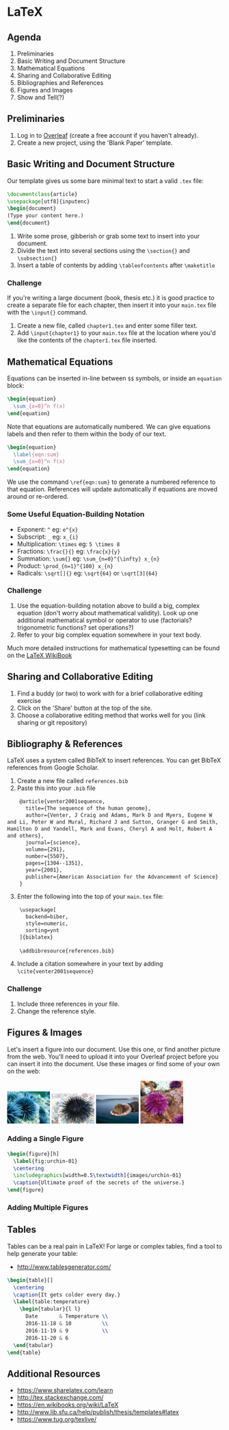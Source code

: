 # LaTeX

## Agenda
1. Preliminaries
2. Basic Writing and Document Structure
3. Mathematical Equations
4. Sharing and Collaborative Editing
5. Bibliographies and References
6. Figures and Images
7. Show and Tell(?)

## Preliminaries
1. Log in to [Overleaf](https://www.overleaf.com/) (create a free account if you haven't already).
2. Create a new project, using the 'Blank Paper' template.

## Basic Writing and Document Structure
Our template gives us some bare minimal text to start a valid `.tex` file:

```tex
\documentclass{article}
\usepackage[utf8]{inputenc}
\begin{document}
(Type your content here.)
\end{document}
```

1. Write some prose, gibberish or grab some text to insert into your document.
2. Divide the text into several sections using the `\section{}` and `\subsection{}`
3. Insert a table of contents by adding `\tableofcontents` after `\maketitle`

### Challenge
If you're writing a large document (book, thesis etc.) it is good practice to create a separate file for each chapter, then insert it into your `main.tex` file with the `\input{}` command.

1. Create a new file, called `chapter1.tex` and enter some filler text.
2. Add `\input{chapter1}` to your `main.tex` file at the location where you'd like the contents of the `chapter1.tex` file inserted.

## Mathematical Equations
Equations can be inserted in-line between `$$` symbols, or inside an `equation` block:

```tex
\begin{equation}
  \sum_{x=0}^n f(x)
\end{equation}
```

Note that equations are automatically numbered. We can give equations labels and then refer to them within the body of our text.

```tex
\begin{equation}
  \label{eqn:sum}
  \sum_{x=0}^n f(x)
\end{equation}
```

We use the command `\ref{eqn:sum}` to generate a numbered reference to that equation. References will update automatically if equations are moved around or re-ordered.

### Some Useful Equation-Building Notation
- Exponent: `^` eg: `e^{x}`
- Subscript: `_` eg: `x_{i}`
- Multiplication: `\times` eg: `5 \times 8`
- Fractions: `\frac{}{}` eg: `\frac{x}{y}`
- Summation: `\sum{}` eg: `\sum_{n=0}^{\infty} x_{n}`
- Product: `\prod_{n=1}^{100} x_{n}`
- Radicals: `\sqrt[]{}` eg: `\sqrt{64}` or `\sqrt[3]{64}`

### Challenge
1. Use the equation-building notation above to build a big, complex equation (don't worry about mathematical validity). Look up one additional mathematical symbol or operator to use (factorials? trigonometric functions? set operations?)
2. Refer to your big complex equation somewhere in your text body.

Much more detailed instructions for mathematical typesetting can be found on the [LaTeX WikiBook](https://en.wikibooks.org/wiki/LaTeX/Mathematics)

## Sharing and Collaborative Editing
1. Find a buddy (or two) to work with for a brief collaborative editing exercise
2. Click on the 'Share' button at the top of the site.
3. Choose a collaborative editing method that works well for you (link sharing or git repository)

## Bibliography & References
LaTeX uses a system called BibTeX to insert references. You can get BibTeX references from Google Scholar.

1. Create a new file called `references.bib`
2. Paste this into your `.bib` file

```
    @article{venter2001sequence,
      title={The sequence of the human genome},
      author={Venter, J Craig and Adams, Mark D and Myers, Eugene W and Li, Peter W and Mural, Richard J and Sutton, Granger G and Smith, Hamilton O and Yandell, Mark and Evans, Cheryl A and Holt, Robert A and others},
      journal={science},
      volume={291},
      number={5507},
      pages={1304--1351},
      year={2001},
      publisher={American Association for the Advancement of Science}
    }
```

3. Enter the following into the top of your `main.tex` file:

```
    \usepackage[
      backend=biber,
      style=numeric,
      sorting=ynt
    ]{biblatex}
    
    \addbibresource{references.bib}
``` 

4. Include a citation somewhere in your text by adding `\cite{venter2001sequence}`

### Challenge
1. Include three references in your file.
2. Change the reference style.

## Figures & Images
Let's insert a figure into our document. Use this one, or find another picture from the web. You'll need to upload it into your Overleaf project before you can insert it into the document. Use these images or find some of your own on the web:

<img src="images/urchin-01.jpg" width="100">

<img src="images/urchin-02.jpg" width="100">

<img src="images/urchin-03.jpg" width="100">

<img src="images/urchin-04.jpg" width="100">

### Adding a Single Figure

```tex
\begin{figure}[h]
  \label{fig:urchin-01}
  \centering
  \includegraphics[width=0.5\textwidth]{images/urchin-01}
  \caption{Ultimate proof of the secrets of the universe.}
\end{figure}
```

### Adding Multiple Figures

## Tables
Tables can be a real pain in LaTeX! For large or complex tables, find a tool to help generate your table:
- http://www.tablesgenerator.com/

```tex
\begin{table}[]
  \centering
  \caption{It gets colder every day.}
  \label{table:temperature}
    \begin{tabular}{l l}
      Date       & Temperature \\
      2016-11-18 & 10          \\
      2016-11-19 & 9           \\
      2016-11-20 & 6          
  \end{tabular}
\end{table}
```

## Additional Resources
- https://www.sharelatex.com/learn
- http://tex.stackexchange.com/
- https://en.wikibooks.org/wiki/LaTeX
- http://www.lib.sfu.ca/help/publish/thesis/templates#latex
- https://www.tug.org/texlive/
